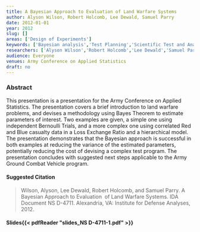 ```yaml
---
title: A Bayesian Approach to Evaluation of Land Warfare Systems
author: Alyson Wilson, Robert Holcomb, Lee Dewald, Samuel Parry
date: 2012-01-01
year: 2012
slug: []
areas: ['Design of Experiments']
keywords: ['Bayesian analysis','Test Planning','Scientific Test and Analysis Techniques']
researchers: ['Alyson Wilson','Robert Holcomb','Lee Dewald','Samuel Parry']
audience: Everyone
venues: Army Conference on Applied Statistics
draft: no
---
```




### Abstract
This presentation is a presentation for the Army Conference on Applied Statistics. The presentation covers a brief introduction to land warfare problems, and devises a methodology using Bayes Theorem to estimate parameters of interest. Two examples are given, a simple one using independent Bernoulli Trials, and a more complex one using correlated Red and Blue casualty data in a Loss Exchange Ratio and a hierarchical model. The presentation demonstrates that the Bayesian approach is successful in both examples at reducing the variance of the estimated parameters, potentially reducing the cost of devising a complex test program. The presentation concludes with suggested next steps applicable to the Army Ground Combat Vehicle program.

#### Suggested Citation
> Wilson, Alyson, Lee Dewald, Robert Holcomb, and Samuel Parry. A Bayesian Approach to Evaluation  of Land Warfare Systems. IDA Document NS D-4711. Alexandria, VA: Institute for Defense Analyses, 2012.

#### Slides{{< pdfReader "slides_NS D-4711-1.pdf" >}}




